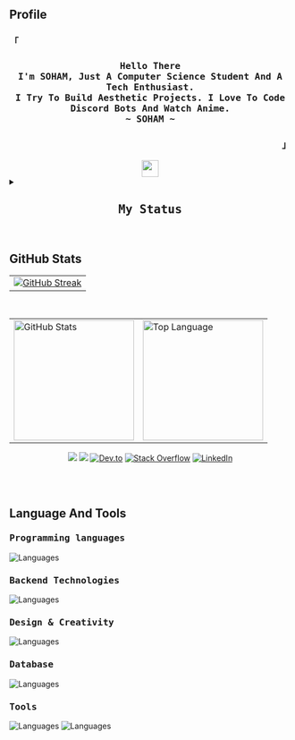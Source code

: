 
## Profile

<div align="justify">

<h3 align="left"><samp>「</samp></h3>

<h3 align="center">
  <samp>
    <b>
      Hello There
      <br>
      I'm SOHAM, Just A Computer Science Student And A Tech Enthusiast.
      <br>
      I Try To Build Aesthetic Projects. I Love To Code Discord Bots And Watch Anime.
      <br>
      ~ SOHAM ~
    </b>
  </samp>
</h3>

<h3 align="right"><samp>」</samp></h3>

<div align="center">
  <a href="https://blog.spreadsheets600.me">
    <img src="https://img.shields.io/badge/Visit%20My%20Blog-black?style=for-the-badge&logo=blogger&logoColor=white" height="30" padding="10"/>
  </a>
</div>

<!-- Status -->
<details>
  <summary><h2 align="center"><samp>My Status</samp></h2></summary>
  
  <br>
  
  <div align="center">
    <table align="center">
      <tr>
        <td align="center"><h1><samp>Discord</samp></h1>
          <a href="">
            <img src="https://discord-readme-badge.vercel.app/api?id=727012870683885578"/>
          </a>
        </td>
      </tr>
      <tr>
        <td align="center"><h1><samp>Spotify</samp></h1><br><a herf="https://open.spotify.com/user/x4o0yd3uqpjbzgo1atn61ik6l"><img src = "https://spotify-github-profile.kittinanx.com/api/view?uid=x4o0yd3uqpjbzgo1atn61ik6l&cover_image=true&theme=compact&show_offline=false&background_color=121212&interchange=true"></a></td>
      </tr>
    </table>
  </div>

</details>

<br>

## GitHub Stats

<div align="center">
  <table>
    <tr>
      <td><a href="https://git.io/streak-stats"><img src="https://github-readme-streak-stats.herokuapp.com?user=SpreadSheets600&theme=tokyonight&hide_border=true&border_radius=&card_width=1000" alt="GitHub Streak" /></a></td>
    </tr>
  </table>
  <br>
  <table>
    <tr>
      <td><a href="#--------"><img height="215px" align="center" alt="GitHub Stats" src="https://github-readme-stats.vercel.app/api?username=spreadsheets600&count_private=true&show_icons=true&include_all_commits=true&line_height=21&hide_border=true&theme=nord"/></a></td>
      <td><a href="#--------"><img height="215px" align="center" alt="Top Language" src="https://github-readme-stats.vercel.app/api/top-langs/?username=spreadsheets600&layout=compact&line_height=21&hide_border=true&theme=nord"/></a></td>
    </tr>
  </table>

  <a href="https://bento.me/spreadsheets"><img src="https://komarev.com/ghpvc/?username=spreadsheets600&style=for-the-badge"></a>
  <a href="https://bento.me/spreadsheets"><img src="https://img.shields.io/badge/Portfolio-255E63?style=for-the-badge&logo=About.me&logoColor=white"></a>
  [![Dev.to](https://img.shields.io/badge/DEV.TO-0A0A0A?style=for-the-badge&logo=dev-dot-to&logoColor=white)](https://dev.to/sspreadsheets600)
  [![Stack Overflow](https://img.shields.io/badge/STACKOVERFLOW-FE7A16?style=for-the-badge&logo=stackoverflow&logoColor=white)](https://stackoverflow.com/users/23220449/soham-maity)
  [![LinkedIn](https://img.shields.io/badge/LINKEDIN-0077B5?style=for-the-badge&logo=linkedin&logoColor=white)](https://www.linkedin.com/in/soham-maity-523329305)

  <br>

</div>

<br>

## Language And Tools

<div align="left">

<h3><samp>Programming languages</samp></h3>

<a>![Languages](https://skillicons.dev/icons?i=html,css,js,react,py,bash&theme=dark)</a>

<h3><samp>Backend Technologies</samp></h3>

<a>![Languages](https://skillicons.dev/icons?i=django,flask,tensorflow,nodejs&theme=dark)</a>

<h3><samp>Design & Creativity</samp></h3>

<a>![Languages](https://skillicons.dev/icons?i=illustrator,xd,figma&theme=dark)</a>

<h3><samp>Database</samp></h3>

<a>![Languages](https://skillicons.dev/icons?i=mongo,mysql,&theme=dark)</a>

<h3><samp>Tools</samp></h3>

<a>![Languages](https://skillicons.dev/icons?i=vscode,sublime,replit,notion,github&theme=dark)</a>
<a>![Languages](https://skillicons.dev/icons?i=discord,bots&theme=dark)</a>

</div>

</div>
